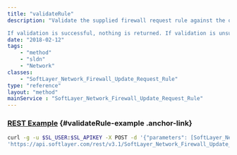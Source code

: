 ```yaml
---
title: "validateRule"
description: "Validate the supplied firewall request rule against the object it will apply to. For IPv4 rules, pass in an instance of SoftLayer_Network_Firewall_Update_Request_Rule. for IPv6 rules, pass in an instance of SoftLayer_Network_Firewall_Update_Request_Rule_Version6. The ID of the applied to object can either be applyToComponentId (an ID of a SoftLayer_Network_Component_Firewall) or applyToAclId (an ID of a SoftLayer_Network_Firewall_Module_Context_Interface_AccessControlList). One, and only one, of applyToComponentId and applyToAclId can be specified. 

If validation is successful, nothing is returned. If validation is unsuccessful, an exception is thrown explaining the nature of the validation error. "
date: "2018-02-12"
tags:
    - "method"
    - "sldn"
    - "Network"
classes:
    - "SoftLayer_Network_Firewall_Update_Request_Rule"
type: "reference"
layout: "method"
mainService : "SoftLayer_Network_Firewall_Update_Request_Rule"
---
```


### [REST Example](#validateRule-example) <a href="/article/rest/"><i class="fas fa-question"></i></a> {#validateRule-example .anchor-link} 
```bash
curl -g -u $SL_USER:$SL_APIKEY -X POST -d '{"parameters": [SoftLayer_Network_Firewall_Update_Request_Rule, int, int]}' \
'https://api.softlayer.com/rest/v3.1/SoftLayer_Network_Firewall_Update_Request_Rule/validateRule'
```
